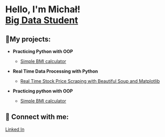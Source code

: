 <h1>Hello, I'm Michał! <br/><a href="https://github.com/mwy-dev">Big Data Student</a>

<h2>🔭My projects:</h2>

- <b>Practicing Python with OOP</b>
  - [Simple BMI calculator](https://github.com/mwy-dev/python-practicing)
- <b>Real Time Data Processing with Python</b>
  - [Real Time Stock Price Scraping with Beautiful Soup and Matplotlib](https://github.com/mwy-dev/real-time-data)
  
 
- <b>Practicing python with OOP</b>
  - [Simple BMI calculator](https://github.com/mwy-dev/practice)

<h2> 🤳 Connect with me:</h2>
<a href="https://www.linkedin.com/in/micha%C5%82-wysocki-498884226/">Linked In</a>

<!--
**mwy-dev/codes** is a ✨ _special_ ✨ repository because its `README.md` (this file) appears on your GitHub profile.
